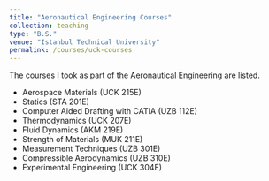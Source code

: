 ```yaml
---
title: "Aeronautical Engineering Courses"
collection: teaching
type: "B.S."
venue: "Istanbul Technical University"
permalink: /courses/uck-courses
---
```

The courses I took as part of the Aeronautical Engineering are listed.


* Aerospace Materials (UCK 215E)
* Statics (STA 201E)
* Computer Aided Drafting with CATIA (UZB 112E)
* Thermodynamics (UCK 207E)
* Fluid Dynamics (AKM 219E)
* Strength of Materials (MUK 211E)
* Measurement Techniques (UZB 301E)
* Compressible Aerodynamics (UZB 310E)
* Experimental Engineering (UCK 304E)

